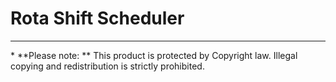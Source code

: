 # Rota Shift Scheduler


<hr>
* **Please note: ** This product is protected by Copyright law. Illegal copying and redistribution is strictly prohibited.
